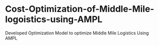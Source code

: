 # Cost-Optimization-of-Middle-Mile-logoistics-using-AMPL
Developed Optimization Model to optimize Middle Mile Logistics Using AMPL
